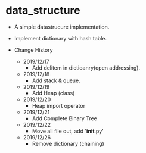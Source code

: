 # data_structure

- A simple datastrucure implementation.

- Implement dictionary with hash table.

- Change History
  - 2019/12/17
    - Add delitem in dictioanry(open addressing).
  - 2019/12/18
    - Add stack & queue.
  - 2019/12/19
    - Add Heap (class)
  - 2019/12/20
    - Heap import operator
  - 2019/12/21
    - Add Complete Binary Tree
  - 2019/12/22
    - Move all file out, add '**init**.py'
  - 2019/12/26
    - Remove dictionary (chaining)
